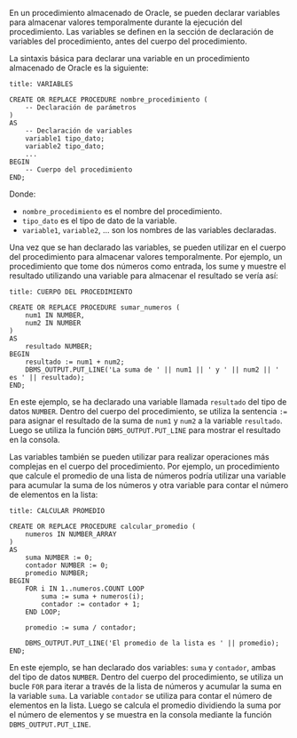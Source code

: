 En un procedimiento almacenado de Oracle, se pueden declarar variables para almacenar valores temporalmente durante la ejecución del procedimiento. Las variables se definen en la sección de declaración de variables del procedimiento, antes del cuerpo del procedimiento.

La sintaxis básica para declarar una variable en un procedimiento almacenado de Oracle es la siguiente:

```ad-important
title: VARIABLES
```
```
CREATE OR REPLACE PROCEDURE nombre_procedimiento (
    -- Declaración de parámetros
)
AS
    -- Declaración de variables
    variable1 tipo_dato;
    variable2 tipo_dato;
    ...
BEGIN
    -- Cuerpo del procedimiento
END;
```

Donde:

-   `nombre_procedimiento` es el nombre del procedimiento.
-   `tipo_dato` es el tipo de dato de la variable.
-   `variable1`, `variable2`, ... son los nombres de las variables declaradas.

Una vez que se han declarado las variables, se pueden utilizar en el cuerpo del procedimiento para almacenar valores temporalmente. Por ejemplo, un procedimiento que tome dos números como entrada, los sume y muestre el resultado utilizando una variable para almacenar el resultado se vería así:

```ad-important
title: CUERPO DEL PROCEDIMIENTO
```
```
CREATE OR REPLACE PROCEDURE sumar_numeros (
    num1 IN NUMBER,
    num2 IN NUMBER
)
AS
    resultado NUMBER;
BEGIN
    resultado := num1 + num2;
    DBMS_OUTPUT.PUT_LINE('La suma de ' || num1 || ' y ' || num2 || ' es ' || resultado);
END;
```

En este ejemplo, se ha declarado una variable llamada `resultado` del tipo de datos `NUMBER`. Dentro del cuerpo del procedimiento, se utiliza la sentencia `:=` para asignar el resultado de la suma de `num1` y `num2` a la variable `resultado`. Luego se utiliza la función `DBMS_OUTPUT.PUT_LINE` para mostrar el resultado en la consola.

Las variables también se pueden utilizar para realizar operaciones más complejas en el cuerpo del procedimiento. Por ejemplo, un procedimiento que calcule el promedio de una lista de números podría utilizar una variable para acumular la suma de los números y otra variable para contar el número de elementos en la lista:

```ad-important
title: CALCULAR PROMEDIO
```
```
CREATE OR REPLACE PROCEDURE calcular_promedio (
    numeros IN NUMBER_ARRAY
)
AS
    suma NUMBER := 0;
    contador NUMBER := 0;
    promedio NUMBER;
BEGIN
    FOR i IN 1..numeros.COUNT LOOP
        suma := suma + numeros(i);
        contador := contador + 1;
    END LOOP;
    
    promedio := suma / contador;
    
    DBMS_OUTPUT.PUT_LINE('El promedio de la lista es ' || promedio);
END;
```

En este ejemplo, se han declarado dos variables: `suma` y `contador`, ambas del tipo de datos `NUMBER`. Dentro del cuerpo del procedimiento, se utiliza un bucle `FOR` para iterar a través de la lista de números y acumular la suma en la variable `suma`. La variable `contador` se utiliza para contar el número de elementos en la lista. Luego se calcula el promedio dividiendo la suma por el número de elementos y se muestra en la consola mediante la función `DBMS_OUTPUT.PUT_LINE`.